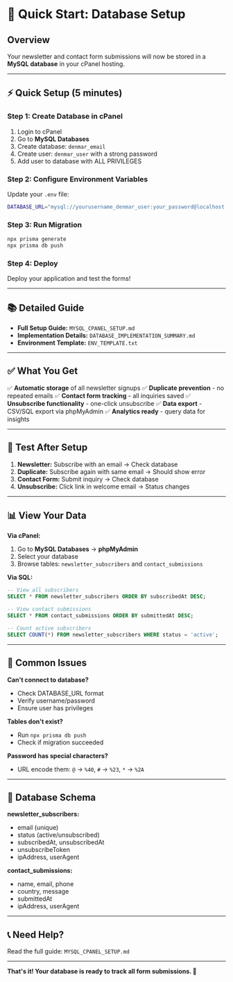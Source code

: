 # 🚀 Quick Start: Database Setup

## Overview
Your newsletter and contact form submissions will now be stored in a **MySQL database** in your cPanel hosting.

---

## ⚡ Quick Setup (5 minutes)

### Step 1: Create Database in cPanel
1. Login to cPanel
2. Go to **MySQL Databases**
3. Create database: `denmar_email`
4. Create user: `denmar_user` with a strong password
5. Add user to database with ALL PRIVILEGES

### Step 2: Configure Environment Variables
Update your `.env` file:
```bash
DATABASE_URL="mysql://yourusername_denmar_user:your_password@localhost:3306/yourusername_denmar_email"
```

### Step 3: Run Migration
```bash
npx prisma generate
npx prisma db push
```

### Step 4: Deploy
Deploy your application and test the forms!

---

## 📚 Detailed Guide

- **Full Setup Guide:** `MYSQL_CPANEL_SETUP.md`
- **Implementation Details:** `DATABASE_IMPLEMENTATION_SUMMARY.md`
- **Environment Template:** `ENV_TEMPLATE.txt`

---

## ✅ What You Get

✅ **Automatic storage** of all newsletter signups
✅ **Duplicate prevention** - no repeated emails
✅ **Contact form tracking** - all inquiries saved
✅ **Unsubscribe functionality** - one-click unsubscribe
✅ **Data export** - CSV/SQL export via phpMyAdmin
✅ **Analytics ready** - query data for insights

---

## 🧪 Test After Setup

1. **Newsletter:** Subscribe with an email → Check database
2. **Duplicate:** Subscribe again with same email → Should show error
3. **Contact Form:** Submit inquiry → Check database
4. **Unsubscribe:** Click link in welcome email → Status changes

---

## 📊 View Your Data

**Via cPanel:**
1. Go to **MySQL Databases** → **phpMyAdmin**
2. Select your database
3. Browse tables: `newsletter_subscribers` and `contact_submissions`

**Via SQL:**
```sql
-- View all subscribers
SELECT * FROM newsletter_subscribers ORDER BY subscribedAt DESC;

-- View contact submissions
SELECT * FROM contact_submissions ORDER BY submittedAt DESC;

-- Count active subscribers
SELECT COUNT(*) FROM newsletter_subscribers WHERE status = 'active';
```

---

## 🔧 Common Issues

**Can't connect to database?**
- Check DATABASE_URL format
- Verify username/password
- Ensure user has privileges

**Tables don't exist?**
- Run `npx prisma db push`
- Check if migration succeeded

**Password has special characters?**
- URL encode them: `@` → `%40`, `#` → `%23`, `*` → `%2A`

---

## 🎯 Database Schema

**newsletter_subscribers:**
- email (unique)
- status (active/unsubscribed)
- subscribedAt, unsubscribedAt
- unsubscribeToken
- ipAddress, userAgent

**contact_submissions:**
- name, email, phone
- country, message
- submittedAt
- ipAddress, userAgent

---

## 📞 Need Help?

Read the full guide: `MYSQL_CPANEL_SETUP.md`

---

**That's it! Your database is ready to track all form submissions. 🎉**

